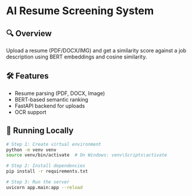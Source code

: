 # AI Resume Screening System

## 🔍 Overview
Upload a resume (PDF/DOCX/IMG) and get a similarity score against a job description using BERT embeddings and cosine similarity.

## 🛠️ Features
- Resume parsing (PDF, DOCX, Image)
- BERT-based semantic ranking
- FastAPI backend for uploads
- OCR support

## 🚀 Running Locally

```bash
# Step 1: Create virtual environment
python -m venv venv
source venv/bin/activate  # On Windows: venv\Scripts\activate

# Step 2: Install dependencies
pip install -r requirements.txt

# Step 3: Run the server
uvicorn app.main:app --reload
